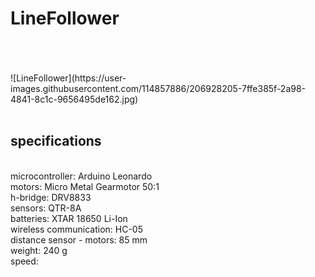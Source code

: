# LineFollower
<br />
<br />
<br />
![LineFollower](https://user-images.githubusercontent.com/114857886/206928205-7ffe385f-2a98-4841-8c1c-9656495de162.jpg)



<br />
<br />
  
## specifications
<br />
microcontroller: Arduino Leonardo
<br />
motors: Micro Metal Gearmotor 50:1 
<br />
h-bridge: DRV8833
<br />
sensors: QTR-8A
<br />
batteries: XTAR 18650 Li-Ion
<br />
wireless communication: HC-05
<br />
distance sensor - motors: 85 mm
<br />
weight: 240 g
<br />
speed: 
<br />
